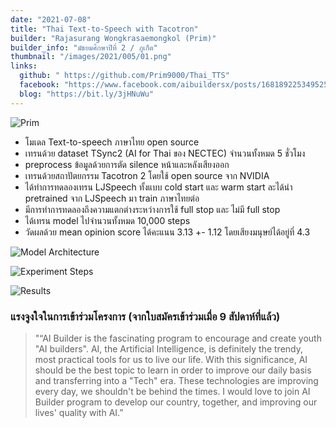 ```yaml
---
date: "2021-07-08"
title: "Thai Text-to-Speech with Tacotron"
builder: "Rajasurang Wongkrasaemongkol (Prim)"
builder_info: "มัธยมศึกษาปีที่ 2 / ภูเก็ต"
thumbnail: "/images/2021/005/01.png"
links:
  github: " https://github.com/Prim9000/Thai_TTS"
  facebook: "https://www.facebook.com/aibuildersx/posts/168189225349525"
  blog: "https://bit.ly/3jHNuWu"
---
```


![Prim](images/2021/005/01.png)

- โมเดล Text-to-speech ภาษาไทย open source
- เทรนด้วย dataset TSync2 (AI for Thai ของ NECTEC) จำนวนทั้งหมด 5 ชั่วโมง
- preprocess ข้อมูลด้วยการตัด silence หน้าและหลังเสียงออก
- เทรนด้วยสถาปัตยกรรม Tacotron 2 โดยใช้ open source จาก NVIDIA
- ได้ทำการทดลองเทรน LJSpeech ทั้งแบบ cold start และ warm start ละได้นำ pretrained จาก LJSpeech มา train ภาษาไทยต่อ
- มีการทำการทดลองถึงความแตกต่างระหว่างการใช้ full stop และ ไม่มี full stop
- ได้เทรน model ไปจำนวนทั้งหมด 10,000 steps
- วัดผลด้วย mean opinion score ได้คะแนน 3.13 +- 1.12 โดยเสียงมนุษย์ได้อยู่ที่ 4.3

![Model Architecture](images/2021/005/02.png)


![Experiment Steps](images/2021/005/03.png)


![Results](images/2021/005/04.png)


### แรงจูงใจในการเข้าร่วมโครงการ (จากใบสมัครเข้าร่วมเมื่อ 9 สัปดาห์ที่แล้ว)

>"“AI Builder is the fascinating program to encourage and create youth "AI builders". 
>AI, the Artificial Intelligence, is definitely the trendy, most practical tools for us to live our life. With this significance, AI should be the best topic to learn in order to improve our daily basis and transferring into a "Tech" era. These technologies are improving every day, we shouldn't be behind the times.
>I would love to join AI Builder program to develop our country, together, and improving our lives' quality with AI.”